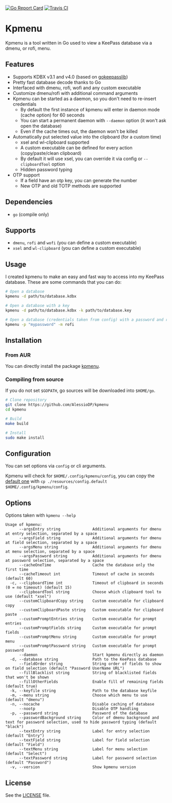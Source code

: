[![Go Report Card](https://goreportcard.com/badge/github.com/AlessioDP/kpmenu)](https://goreportcard.com/report/github.com/AlessioDP/kpmenu) [![Travis CI](https://travis-ci.com/AlessioDP/kpmenu.svg?branch=master)](https://travis-ci.com/AlessioDP/kpmenu)
# Kpmenu
Kpmenu is a tool written in Go used to view a KeePass database via a dmenu, or rofi, menu.

## Features
*   Supports KDBX v3.1 and v4.0 (based on [gokeepasslib](https://github.com/tobischo/gokeepasslib))
*   Pretty fast database decode thanks to Go
*   Interfaced with dmenu, rofi, wofi and any custom executable
*   Customize dmenu/rofi with additional command arguments
*   Kpmenu can be started as a daemon, so you don't need to re-insert credentials
    *   By default the first instance of kpmenu will enter in daemon mode (cache option) for 60 seconds
    *   You can start a permanent daemon with `--daemon` option (it won't ask open the database)
    *   Even if the cache times out, the daemon won't be killed
*   Automatically put selected value into the clipboard (for a custom time)
    *   xsel and wl-clipboard supported
    *   A custom executable can be defined for every action (copy/paste/clean clipboard)
    *   By default it will use xsel, you can override it via config or `--clipboardTool` option
    *   Hidden password typing
*   OTP support
    * If a field have an otp key, you can generate the number
    * New OTP and old TOTP methods are supported

## Dependencies
*   `go` (compile only)

## Supports
*   `dmenu`, `rofi` and `wofi` (you can define a custom executable)
*   `xsel` and `wl-clipboard` (you can define a custom executable)

## Usage
I created kpmenu to make an easy and fast way to access into my KeePass database. These are some commands that you can do:
```bash
# Open a database
kpmenu -d path/to/database.kdbx

# Open a database with a key
kpmenu -d path/to/database.kdbx -k path/to/database.key

# Open a database (credentials taken from config) with a password and rofi
kpmenu -p "mypassword" -m rofi
```

## Installation
### From AUR
You can directly install the package [kpmenu](https://aur.archlinux.org/packages/kpmenu/).

### Compiling from source
If you do not set `$GOPATH`, go sources will be downloaded into `$HOME/go`.
```bash
# Clone repository
git clone https://github.com/AlessioDP/kpmenu
cd kpmenu

# Build
make build

# Install
sudo make install
```

## Configuration
You can set options via `config` or cli arguments.

Kpmenu will check for `$HOME/.config/kpmenu/config`, you can copy the [default one](https://github.com/AlessioDP/kpmenu/blob/master/resources/config.default) with `cp ./resources/config.default $HOME/.config/kpmenu/config`.

## Options
Options taken with `kpmenu --help`
```text
Usage of kpmenu:
      --argsEntry string              Additional arguments for dmenu at entry selection, separated by a space
      --argsField string              Additional arguments for dmenu at field selection, separated by a space
      --argsMenu string               Additional arguments for dmenu at menu selection, separated by a space
      --argsPassword string           Additional arguments for dmenu at password selection, separated by a space
      --cacheOneTime                  Cache the database only the first time
      --cacheTimeout int              Timeout of cache in seconds (default 60)
  -c, --clipboardTime int             Timeout of clipboard in seconds (0 = no timeout) (default 15)
      --clipboardTool string          Choose which clipboard tool to use (default "xsel")
      --customClipboardCopy string    Custom executable for clipboard copy
      --customClipboardPaste string   Custom executable for clipboard paste
      --customPromptEntries string    Custom executable for prompt entries
      --customPromptFields string     Custom executable for prompt fields
      --customPromptMenu string       Custom executable for prompt menu
      --customPromptPassword string   Custom executable for prompt password
      --daemon                        Start kpmenu directly as daemon
  -d, --database string               Path to the KeePass database
      --fieldOrder string             String order of fields to show on field selection (default "Password UserName URL")
      --fillBlacklist string          String of blacklisted fields that won't be shown
      --fillOtherFields               Enable fill of remaining fields (default true)
  -k, --keyfile string                Path to the database keyfile
  -m, --menu string                   Choose which menu to use (default "dmenu")
  -n, --nocache                       Disable caching of database
      --nootp                         Disable OTP handling
  -p, --password string               Password of the database
      --passwordBackground string     Color of dmenu background and text for password selection, used to hide password typing (default "black")
      --textEntry string              Label for entry selection (default "Entry")
      --textField string              Label for field selection (default "Field")
      --textMenu string               Label for menu selection (default "Select")
      --textPassword string           Label for password selection (default "Password")
  -v, --version                       Show kpmenu version
```

## License
See the [LICENSE](https://github.com/AlessioDP/kpmenu/blob/master/LICENSE) file.
